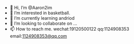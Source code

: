 - 👋 Hi, I’m @Aaron2im
- 👀 I’m interested in basketball.
- 🌱 I’m currently learning andriod
- 💞️ I’m looking to collaborate on ...
- 📫 How to reach me. wechat:19120500122  qq:1124908353 email:1124908353@qq.com

<!---
Aaron2im/Aaron2im is a ✨ special ✨ repository because its `README.md` (this file) appears on your GitHub profile.
You can click the Preview link to take a look at your changes.
--->
